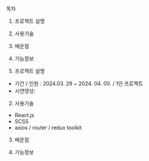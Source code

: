 목차
1. 프로젝트 설명
2. 사용기술
3. 배운점
4. 기능정보

1. 프로젝트 설명
- 기간 / 인원 : 2024.03. 29 ~ 2024. 04. 00. / 1인 프로젝트
- 시연영상:

2. 사용기술
- React.js
- SCSS
- axios / router / redux toolkit

3. 배운점

4. 기능정보
